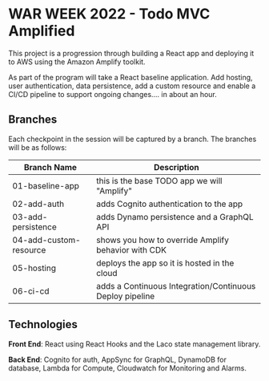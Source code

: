 # WAR WEEK 2022 - Todo MVC Amplified

This project is a progression through building a React app and deploying it to AWS using the Amazon Amplify toolkit.

As part of the program will take a React baseline application. Add hosting, user authentication, data persistence, add a custom resource and enable a CI/CD pipeline to support ongoing changes.... in about an hour.


## Branches

Each checkpoint in the session will be captured by a branch. The branches will be as follows:

|Branch Name|Description|
|-----------|-----------|
|01-baseline-app|this is the base TODO app we will "Amplify"|
|02-add-auth|adds Cognito authentication to the app|
|03-add-persistence|adds Dynamo persistence and a GraphQL API|
|04-add-custom-resource|shows you how to override Amplify behavior with CDK|
|05-hosting|deploys the app so it is hosted in the cloud|
|06-ci-cd|adds a Continuous Integration/Continuous Deploy pipeline|

## Technologies

__Front End__: React using React Hooks and the Laco state management library.

__Back End__: Cognito for auth, AppSync for GraphQL, DynamoDB for database, Lambda for Compute, Cloudwatch for Monitoring and Alarms.
